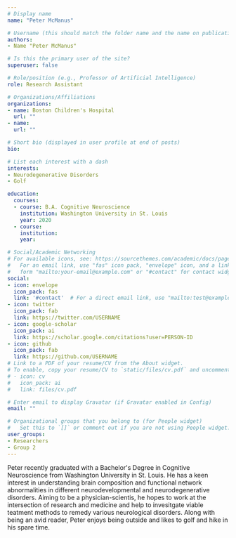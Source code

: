 ```yaml
---
# Display name
name: "Peter McManus"

# Username (this should match the folder name and the name on publications)
authors:
- Name "Peter McManus"

# Is this the primary user of the site?
superuser: false

# Role/position (e.g., Professor of Artificial Intelligence)
role: Research Assistant

# Organizations/Affiliations
organizations:
- name: Boston Children's Hospital  
  url: ""
- name: 
  url: ""

# Short bio (displayed in user profile at end of posts)
bio: 

# List each interest with a dash
interests:
- Neurodegenerative Disorders
- Golf

education:
  courses:
  - course: B.A. Cognitive Neuroscience 
    institution: Washington University in St. Louis 
    year: 2020
  - course: 
    institution: 
    year: 

# Social/Academic Networking
# For available icons, see: https://sourcethemes.com/academic/docs/page-builder/#icons
#   For an email link, use "fas" icon pack, "envelope" icon, and a link in the
#   form "mailto:your-email@example.com" or "#contact" for contact widget.
social:
- icon: envelope
  icon_pack: fas
  link: '#contact'  # For a direct email link, use "mailto:test@example.org".
- icon: twitter
  icon_pack: fab
  link: https://twitter.com/USERNAME
- icon: google-scholar
  icon_pack: ai
  link: https://scholar.google.com/citations?user=PERSON-ID
- icon: github
  icon_pack: fab
  link: https://github.com/USERNAME
# Link to a PDF of your resume/CV from the About widget.
# To enable, copy your resume/CV to `static/files/cv.pdf` and uncomment the lines below.
# - icon: cv
#   icon_pack: ai
#   link: files/cv.pdf

# Enter email to display Gravatar (if Gravatar enabled in Config)
email: ""

# Organizational groups that you belong to (for People widget)
#   Set this to `[]` or comment out if you are not using People widget.
user_groups:
- Researchers
- Group 2
---
```


Peter recently graduated with a Bachelor's Degree in Cognitive Neuroscience from Washington University in St. Louis. He has a keen interest in understanding brain composition and functional network abnormalities in different neurodevelopmental and neurodegenerative disorders. Aiming to be a physician-scientis, he hopes to work at the intersection of research and medicine and help to invesitgate viable teatment methods to remedy various neurological disorders. Along with being an avid reader, Peter enjoys being outside and likes to golf and hike in his spare time. 
